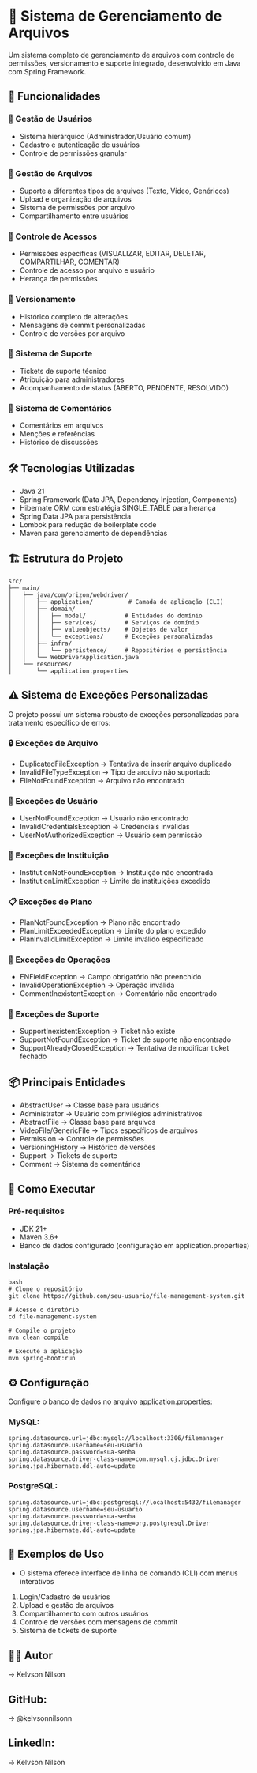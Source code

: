 # 📂 Sistema de Gerenciamento de Arquivos
Um sistema completo de gerenciamento de arquivos com controle de permissões, versionamento e suporte integrado, desenvolvido em Java com Spring Framework.

## 🚀 Funcionalidades

### 👥 Gestão de Usuários
- Sistema hierárquico (Administrador/Usuário comum)
- Cadastro e autenticação de usuários
- Controle de permissões granular

### 📁 Gestão de Arquivos
- Suporte a diferentes tipos de arquivos (Texto, Vídeo, Genéricos)
- Upload e organização de arquivos
- Sistema de permissões por arquivo
- Compartilhamento entre usuários

### 🔐 Controle de Acessos
- Permissões específicas (VISUALIZAR, EDITAR, DELETAR, COMPARTILHAR, COMENTAR)
- Controle de acesso por arquivo e usuário
- Herança de permissões

### 🔄 Versionamento
- Histórico completo de alterações
- Mensagens de commit personalizadas
- Controle de versões por arquivo

### 🎫 Sistema de Suporte
- Tickets de suporte técnico
- Atribuição para administradores
- Acompanhamento de status (ABERTO, PENDENTE, RESOLVIDO)

### 💬 Sistema de Comentários
- Comentários em arquivos
- Menções e referências
- Histórico de discussões
  
## 🛠️ Tecnologias Utilizadas
- Java 21
- Spring Framework (Data JPA, Dependency Injection, Components)
- Hibernate ORM com estratégia SINGLE_TABLE para herança
- Spring Data JPA para persistência
- Lombok para redução de boilerplate code
- Maven para gerenciamento de dependências

## 🏗️ Estrutura do Projeto
```text
src/
├── main/
│   ├── java/com/orizon/webdriver/
│   │   ├── application/          # Camada de aplicação (CLI)
│   │   ├── domain/
│   │   │   ├── model/           # Entidades do domínio
│   │   │   ├── services/        # Serviços de domínio
│   │   │   ├── valueobjects/    # Objetos de valor
│   │   │   └── exceptions/      # Exceções personalizadas
│   │   ├── infra/
│   │   │   └── persistence/     # Repositórios e persistência
│   │   └── WebDriverApplication.java
│   └── resources/
│       └── application.properties
```

## ⚠️ Sistema de Exceções Personalizadas
O projeto possui um sistema robusto de exceções personalizadas para tratamento específico de erros:

### 🔒 Exceções de Arquivo
- DuplicatedFileException -> Tentativa de inserir arquivo duplicado
- InvalidFileTypeException -> Tipo de arquivo não suportado
- FileNotFoundException -> Arquivo não encontrado

### 👤 Exceções de Usuário
- UserNotFoundException -> Usuário não encontrado
- InvalidCredentialsException -> Credenciais inválidas
- UserNotAuthorizedException -> Usuário sem permissão

### 🏢 Exceções de Instituição
- InstitutionNotFoundException -> Instituição não encontrada
- InstitutionLimitException -> Limite de instituições excedido

### 📋 Exceções de Plano
- PlanNotFoundException -> Plano não encontrado
- PlanLimitExceededException -> Limite do plano excedido
- PlanInvalidLimitException -> Limite inválido especificado

### 🔧 Exceções de Operações
- ENFieldException -> Campo obrigatório não preenchido
- InvalidOperationException -> Operação inválida
- CommentInexistentException -> Comentário não encontrado

### 🎫 Exceções de Suporte
- SupportInexistentException -> Ticket não existe
- SupportNotFoundException -> Ticket de suporte não encontrado
- SupportAlreadyClosedException -> Tentativa de modificar ticket fechado

## 📦 Principais Entidades
- AbstractUser -> Classe base para usuários
- Administrator -> Usuário com privilégios administrativos
- AbstractFile -> Classe base para arquivos
- VideoFile/GenericFile -> Tipos específicos de arquivos
- Permission -> Controle de permissões
- VersioningHistory -> Histórico de versões
- Support -> Tickets de suporte
- Comment -> Sistema de comentários

## 🚀 Como Executar
### Pré-requisitos
- JDK 21+
- Maven 3.6+
- Banco de dados configurado (configuração em application.properties)

### Instalação
```text
bash
# Clone o repositório
git clone https://github.com/seu-usuario/file-management-system.git

# Acesse o diretório
cd file-management-system

# Compile o projeto
mvn clean compile

# Execute a aplicação
mvn spring-boot:run
```

## ⚙️ Configuração
Configure o banco de dados no arquivo application.properties:

### MySQL:
```text
spring.datasource.url=jdbc:mysql://localhost:3306/filemanager
spring.datasource.username=seu-usuario
spring.datasource.password=sua-senha
spring.datasource.driver-class-name=com.mysql.cj.jdbc.Driver
spring.jpa.hibernate.ddl-auto=update
```

### PostgreSQL:
```text
spring.datasource.url=jdbc:postgresql://localhost:5432/filemanager
spring.datasource.username=seu-usuario
spring.datasource.password=sua-senha
spring.datasource.driver-class-name=org.postgresql.Driver
spring.jpa.hibernate.ddl-auto=update
```

## 🎯 Exemplos de Uso
- O sistema oferece interface de linha de comando (CLI) com menus interativos
1. Login/Cadastro de usuários
2. Upload e gestão de arquivos
3. Compartilhamento com outros usuários
4. Controle de versões com mensagens de commit
5. Sistema de tickets de suporte

## 👨‍💻 Autor
-> Kelvson Nilson
## GitHub: 
-> @kelvsonnilsonn
## LinkedIn: 
-> Kelvson Nilson
